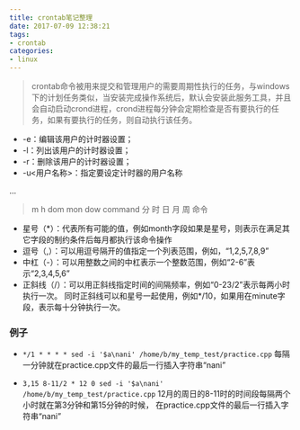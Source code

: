 ```yaml
---
title: crontab笔记整理
date: 2017-07-09 12:38:21
tags: 
- crontab
categories:
- linux
---
```


>crontab命令被用来提交和管理用户的需要周期性执行的任务，与windows下的计划任务类似，当安装完成操作系统后，默认会安装此服务工具，并且会自动启动crond进程，crond进程每分钟会定期检查是否有要执行的任务，如果有要执行的任务，则自动执行该任务。

- -e：编辑该用户的计时器设置；
- -l：列出该用户的计时器设置；
- -r：删除该用户的计时器设置；
- -u<用户名称>：指定要设定计时器的用户名称


... <!-- more -->

>m h  dom mon dow   command
>分 时 日 月 周 命令

- 星号（*）：代表所有可能的值，例如month字段如果是星号，则表示在满足其它字段的制约条件后每月都执行该命令操作
- 逗号（,）：可以用逗号隔开的值指定一个列表范围，例如，“1,2,5,7,8,9” 
- 中杠（-）：可以用整数之间的中杠表示一个整数范围，例如“2-6”表示“2,3,4,5,6”
- 正斜线（/）：可以用正斜线指定时间的间隔频率，例如“0-23/2”表示每两小时执行一次。
 同时正斜线可以和星号一起使用，例如*/10，如果用在minute字段，表示每十分钟执行一次。

### **例子**

-  `*/1 * * * * sed -i '$a\nani' /home/b/my_temp_test/practice.cpp`
每隔一分钟就在practice.cpp文件的最后一行插入字符串“nani”

- `3,15 8-11/2 * 12 0 sed -i '$a\nani' /home/b/my_temp_test/practice.cpp`
12月的周日的8-11时的时间段每隔两个小时就在第3分钟和第15分钟的时候，
在practice.cpp文件的最后一行插入字符串“nani”
